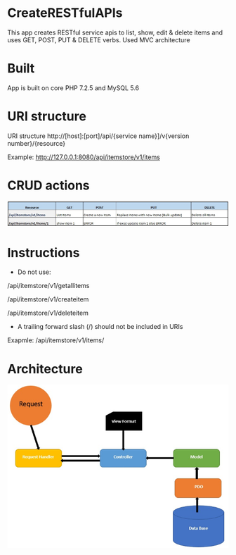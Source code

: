 # CreateRESTfulAPIs

This app creates RESTful service apis to list, show, edit & delete items and uses GET, POST, PUT & DELETE verbs. Used MVC architecture


# Built
App is built on core PHP 7.2.5 and MySQL 5.6

# URI structure
URI structure http://[host]:[port]/api/{service name}]/v{version number}/{resource}

Example: http://127.0.0.1:8080/api/itemstore/v1/items


# CRUD actions
![CURD_actions.jpg](./img/CURD_actions.jpg)

# Instructions 
* Do not use:
 
 /api/itemstore/v1/getallitems 
 
 /api/itemstore/v1/createitem
 
 /api/itemstore/v1/deleteitem
 
 * A trailing forward slash (/) should not be included in URIs

Exapmle: /api/itemstore/v1/items/       
         
     
# Architecture

![architecture_create_rest_api.jpg](./img/architecture_create_rest_api.jpg)

